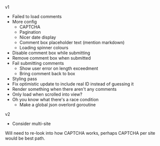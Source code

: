 v1
* Failed to load comments
* More config
    * CAPTCHA
    * Pagination
    * Nicer date display
    * Comment box placeholder text (mention markdown)
    * Loading spinner colours
* Disable comment box while submitting
* Remove comment box when submitted
* Fail submitting comments
    * Show user error on length exceedment
    * Bring comment back to box
* Styling pass
* Fix optimistic update to include real ID instead of guessing it
* Render something when there aren't any comments
* Only load when scrolled into view?
* Oh you know what there's a race condition
    * Make a global json overlord goroutine

v2
* Consider multi-site

Will need to re-look into how CAPTCHA works, perhaps CAPTCHA per site would be best path.

